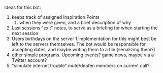 Ideas for this bot:
1. keeps track of assigned Inspiration Points
   1. when they were given, and a brief description of why
2. Last sessions "exit" notes, to serve as a briefing for when starting the next session.
2. Users birthdays on the server
   1.implementation for this might best be left to the servers themselves. The bot would be
   responsible for accepting dates, and maybe writing them to a file (serializing them?)
3. other simple programs. Upcoming events? game news, maybe via a Twitter account?
4. "simulate internet trouble" mute/deafen members on current call?
